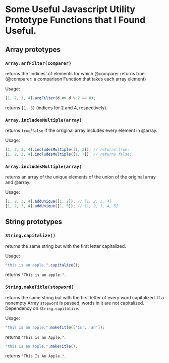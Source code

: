 # Some Useful Javascript Utility Prototype Functions that I Found Useful.

## Array prototypes

### `Array.arfFilter(comparer)` 
returns the 'indices' of elements for which @comparer returns true. (@comparer: a comparison Function that takes each array element)

Usage:
```javascript
[1, 2, 3, 4].argFilter(d => d % 2 == 0);
```
returns `[1, 3]` (indices for 2 and 4, respectively).

### `Array.includesMultiple(array)` 
returns `true`/`false` if the orriginal array includes every element in @array.

Usage:
```javascript
[1, 2, 3, 4].includesMultiple([1, 2]); // returns true;
[1, 2, 3, 4].includesMultiple([1, 7]); // returns false;
```

### `Array.includesMultiple(array)` 
returns an array of the unique elements of the union of the original array and @array.

Usage:
```javascript
[1, 2, 3, 4].addUnique([1, 2]); // [1, 2, 3, 4]
[1, 2, 3, 4].addUnique([1, 5]); // [1, 2, 3, 4, 5]
```

## String prototypes

### `String.capitalize()`
returns the same string but with the first letter capitalized.

Usage:
```javascript
"this is an apple.".capitalize();
```
returns `"This is an apple."`.

### `String.makeTitle(stopword)` 
returns the same string but with the first letter of every word capitalized. If a nonempty Array `stopword` is passed, words in it are not capitalized. Dependency on `String.capitalize`.

Usage:
```javascript
"this is an apple.".makeTitle(['is', 'an']);
```
returns `"This is an Apple."`.

```javascript
"this is an apple.".makeTitle();
```
returns `"This Is An Apple."`.
